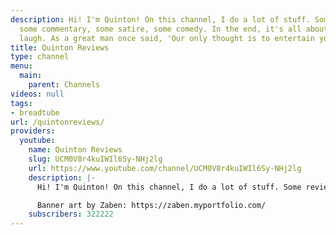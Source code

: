 ```yaml
---
description: Hi! I'm Quinton! On this channel, I do a lot of stuff. Some reviews,
  some commentary, some satire, some comedy. In the end, it's all about making you
  laugh. As a great man once said, 'Our only thought is to entertain you!'
title: Quinton Reviews
type: channel
menu:
  main:
    parent: Channels
videos: null
tags:
- breadtube
url: /quintonreviews/
providers:
  youtube:
    name: Quinton Reviews
    slug: UCM0V8r4kuIWIl6Sy-NHj2lg
    url: https://www.youtube.com/channel/UCM0V8r4kuIWIl6Sy-NHj2lg
    description: |-
      Hi! I'm Quinton! On this channel, I do a lot of stuff. Some reviews, some commentary, some satire, some comedy. In the end, it's all about making you laugh. As a great man once said, "Our only thought is to entertain you!"

      Banner art by Zaben: https://zaben.myportfolio.com/
    subscribers: 322222
---
```


